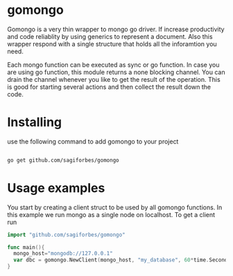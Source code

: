 # gomongo
Gomongo is a very thin wrapper to mongo go driver. If increase productivity and code reliablity by using generics to represent a document. Also this wrapper respond with a single structure that holds all the inforamtion you need. 

Each mongo function can be executed as sync or go function. In case you are using go function, this module returns a none blocking channel. You can drain the channel whenever you like to get the result of the operation. This is good for starting several actions and then collect the result down the code.

# Installing
use the following command to add gomongo to your project
```bash

go get github.com/sagiforbes/gomongo


```


# Usage examples

You start by creating a client struct to be used by all gomongo functions. In this example we run mongo as a single node on localhost. To get a client run

```go
import "github.com/sagiforbes/gomongo"

func main(){
  mongo_host="mongodb://127.0.0.1"
  var dbc = gomongo.NewClient(mongo_host, "my_database", 60*time.Second)
}


```




